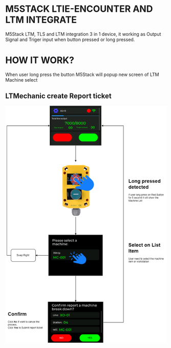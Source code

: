 

# M5STACK LTIE-ENCOUNTER AND LTM INTEGRATE

M5Stack LTM, TLS and LTM integration 3 in 1 device, it working as Output Signal and Triger input when button pressed or long pressed. 

# HOW IT WORK?

When user long press the button M5Stack will popup new screen of LTM Machine select



## LTMechanic create Report ticket
![Image](./doc/images/ltm.png)



